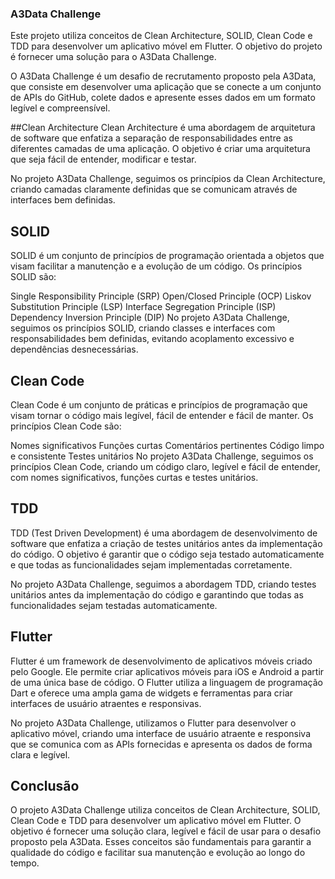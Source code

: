 ### A3Data Challenge
Este projeto utiliza conceitos de Clean Architecture, SOLID, Clean Code e TDD para desenvolver um aplicativo móvel em Flutter. O objetivo do projeto é fornecer uma solução para o A3Data Challenge.

O A3Data Challenge é um desafio de recrutamento proposto pela A3Data, que consiste em desenvolver uma aplicação que se conecte a um conjunto de APIs do GitHub, colete dados e apresente esses dados em um formato legível e compreensível.

##Clean Architecture
Clean Architecture é uma abordagem de arquitetura de software que enfatiza a separação de responsabilidades entre as diferentes camadas de uma aplicação. O objetivo é criar uma arquitetura que seja fácil de entender, modificar e testar.

No projeto A3Data Challenge, seguimos os princípios da Clean Architecture, criando camadas claramente definidas que se comunicam através de interfaces bem definidas.

## SOLID
SOLID é um conjunto de princípios de programação orientada a objetos que visam facilitar a manutenção e a evolução de um código. Os princípios SOLID são:

Single Responsibility Principle (SRP)
Open/Closed Principle (OCP)
Liskov Substitution Principle (LSP)
Interface Segregation Principle (ISP)
Dependency Inversion Principle (DIP)
No projeto A3Data Challenge, seguimos os princípios SOLID, criando classes e interfaces com responsabilidades bem definidas, evitando acoplamento excessivo e dependências desnecessárias.

## Clean Code
Clean Code é um conjunto de práticas e princípios de programação que visam tornar o código mais legível, fácil de entender e fácil de manter. Os princípios Clean Code são:

Nomes significativos
Funções curtas
Comentários pertinentes
Código limpo e consistente
Testes unitários
No projeto A3Data Challenge, seguimos os princípios Clean Code, criando um código claro, legível e fácil de entender, com nomes significativos, funções curtas e testes unitários.

## TDD
TDD (Test Driven Development) é uma abordagem de desenvolvimento de software que enfatiza a criação de testes unitários antes da implementação do código. O objetivo é garantir que o código seja testado automaticamente e que todas as funcionalidades sejam implementadas corretamente.

No projeto A3Data Challenge, seguimos a abordagem TDD, criando testes unitários antes da implementação do código e garantindo que todas as funcionalidades sejam testadas automaticamente.

## Flutter
Flutter é um framework de desenvolvimento de aplicativos móveis criado pelo Google. Ele permite criar aplicativos móveis para iOS e Android a partir de uma única base de código. O Flutter utiliza a linguagem de programação Dart e oferece uma ampla gama de widgets e ferramentas para criar interfaces de usuário atraentes e responsivas.

No projeto A3Data Challenge, utilizamos o Flutter para desenvolver o aplicativo móvel, criando uma interface de usuário atraente e responsiva que se comunica com as APIs fornecidas e apresenta os dados de forma clara e legível.

## Conclusão
O projeto A3Data Challenge utiliza conceitos de Clean Architecture, SOLID, Clean Code e TDD para desenvolver um aplicativo móvel em Flutter. O objetivo é fornecer uma solução clara, legível e fácil de usar para o desafio proposto pela A3Data. Esses conceitos são fundamentais para garantir a qualidade do código e facilitar sua manutenção e evolução ao longo do tempo.